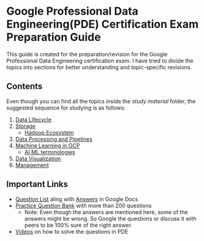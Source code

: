 # Google Professional Data Engineering(PDE) Certification Exam Preparation Guide

This guide is created for the preparation/revision for the Google Professional Data Engineering certification exam. 
I have tried to divide the topics into sections for better understanding and topic-specific revisions.

## Contents
Even though you can find all the topics inside the _study material_ folder, the suggested sequence for studying is as follows:
 1. [Data Lifecycle](https://github.com/singhgautam7/GCP-PDE-preparation---GRS/blob/main/study_material/data_lifecycle.md)
 2. [Storage](https://github.com/singhgautam7/GCP-PDE-preparation---GRS/blob/main/study_material/storage.md)
	 - [Hadoop Ecosystem](https://github.com/singhgautam7/GCP-PDE-preparation---GRS/blob/main/study_material/others/hadoop.md)
 3. [Data Processing and Pipelines](https://github.com/singhgautam7/GCP-PDE-preparation---GRS/blob/main/study_material/data_processing_and_pipelines.md)
 4. [Machine Learning in GCP](https://github.com/singhgautam7/GCP-PDE-preparation---GRS/blob/main/study_material/ai_ml.md)
	 - [AI ML terminologies](https://github.com/singhgautam7/GCP-PDE-preparation---GRS/blob/main/study_material/others/ai_ml_terminologies.md)
 5. [Data Visualization](https://github.com/singhgautam7/GCP-PDE-preparation---GRS/blob/main/study_material/visualization.md)
 6. [Management](https://github.com/singhgautam7/GCP-PDE-preparation---GRS/blob/main/study_material/management.md)

## Important Links
 - [Question List](https://docs.google.com/document/d/1Nz5fVYeOEIdoZKHduR473RFv-z9fbHWNZKxmNvmUDkI/edit) aling with [Answers](https://docs.google.com/document/d/1hoMYLQDJsQ5etWUmyjrtOH91pJk2SZSkYJ_n8qEis8o/edit?usp=drivesdk) in Google Docs
 - [Practice Question Bank](https://www.passnexam.com/google/google-data-engineer) with more than 200 questions
 	- Note: Even though the answers are mentioned here, some of the answers might be wrong. So Google the questions or discuss it with peers to be 100% sure of the right answer. 
 - [Videos](https://www.youtube.com/watch?v=7UOX2R-xf8I&list=PLQMsfKRZZviSLraRoqXulcMKFvIXQkHdA) on how to solve the questions in PDE
